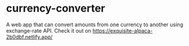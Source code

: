 # currency-converter

A web app that can convert amounts from one currency to another using exchange-rate API. Check it out on https://exquisite-alpaca-2b0dbf.netlify.app/
